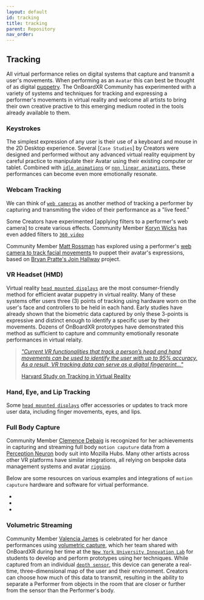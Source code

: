 ```yaml
---
layout: default
id: tracking
title: tracking
parent: Repository
nav_order: 
---
```


## Tracking
All virtual performance relies on digital systems that capture and transmit a user's movements. When performing as an `Avatar` this can best be thought of as digital [puppetry](https://en.wikipedia.org/wiki/Puppetry). The OnBoardXR Community has experimented with a variety of systems and techniques for tracking and expressing a performer's movements in virtual reality and welcome all artists to bring their own creative practive to this emerging medium rooted in the tools already available to them.

### Keystrokes
The simplest expression of any user is their use of a keyboard and mouse in the 2D Desktop experience. Several [`Case Studies`] by Creators were designed and performed without any advanced virtual reality equipment by careful practice to manipulate their Avatar using their existing computer or tablet. Combined with [`idle animations`]() or [`non linear animations`](), these performances can become even more emotionally resonate. 

### Webcam Tracking
We can think of [`web cameras`](./glossary-webcam.md) as another method of tracking a performer by capturing and transmiting the video of their performance as a "live feed."

Some Creators have experimented [applying filters to a performer's web camera] to create various effects. Community Member [Koryn Wicks](./koryn-wicks.md) has even added filters to [`360 video`](./glossary-360.md)

Community Member [Matt Rossman](https://mattrossman.com/) has explored using a performer's [web camera to track facial movements](https://twitter.com/sagefreeman/status/1490390398799253510?s=20&t=cd9TFOdiM4IDkOzsjHtu_A) to puppet their avatar's expressions, based on [Bryan Pratte's Join Hallway](https://twitter.com/btp4z7) project. 

### VR Headset (HMD)
Virtual reality [`head mounted displays`](./glossary-hmd.md) are the most consumer-friendly method for efficient avatar puppetry in virtual reality. Many of these systems offer users three (3) points of tracking using hardware worn on the user's face and controllers to be held in each hand. Early studies have already shown that the biometric data captured by only these 3-points is expressive and distinct enough to identify a specific user by their movements. Dozens of OnBoardXR prototypes have demonstrated this method as sufficient to capture and community emotionally resonate performances in virtual relaity.

>[*"Current VR functionalities that track a person’s head and hand movements can be used to identify the user with up to 95% accuracy. As a result, VR tracking data can serve as a digital fingerprint..."*](https://onlabor.org/ready-employee-one-data-privacy-within-the-metaverse/)
>
>[Harvard Study on Tracking in Virtual Reality](https://carrcenter.hks.harvard.edu/files/cchr/files/ccdp_2020-008_brittanheller.pdf)

### Hand, Eye, and Lip Tracking
Some [`head mounted displays`](./glossary-hmd.md) offer accessories or updates to track more user data, including finger movements, eyes, and lips. 

### Full Body Capture
Community Member [Clemence Debaig](./unwired-dance.md) is recognized for her achievements in capturing and streaming full body `motion caputure` data from a [Perception Neuron]() body suit into Mozilla Hubs. Many other artists across other VR platforms have similar integrations, all relying on bespoke data management systems and avatar [`rigging`](./glossary-avatars.md).

Below are some resources on various examples and integrations of `motion caputure` hardware and software for virtual performance. 

- 
-
-

### Volumetric Streaming
Community Member [Valencia James](./volumetric.md) is celebrated for her dance performances using [volumetric capture](https://en.wikipedia.org/wiki/Volumetric_capture), which her team shared with OnBoardXR during her time at the [`New York University Innovation Lab`](./nyu-lab.md) for students to develop and perform prototypes using her techniques. While captured from an individual [`depth sensor`](https://en.wikipedia.org/wiki/Kinect), this device can generate a real-time, three-dimensional map of the user and their environment. Creators can choose how much of this data to transmit, resulting in the ability to separate a Performer from objects in the room that are closer or further from the sensor than the Performer's body.
